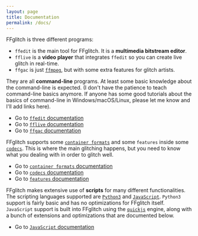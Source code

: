 ```yaml
---
layout: page
title: Documentation
permalink: /docs/
---
```


FFglitch is three different programs:
- `ffedit` is the main tool for FFglitch. It is a **multimedia bitstream editor**.
- `fflive` is a **video player** that integrates `ffedit` so you can create live glitch in real-time.
- `ffgac` is just [`ffmpeg`](https://ffmpeg.org), but with some extra features for glitch artists.

They are all **command-line** programs. At least some basic knowledge
about the command-line is expected.
(I don't have the patience to teach command-line basics anymore.
If anyone has some good tutorials about the basics of command-line in
Windows/macOS/Linux, please let me know and I'll add links here).

- Go to [`ffedit` documentation](ffedit)
- Go to [`fflive` documentation](fflive)
- Go to [`ffgac` documentation](ffgac)

FFglitch supports some
[`container formats`](https://en.wikipedia.org/wiki/Container_format)
and some `features` inside some
[`codecs`](https://en.wikipedia.org/wiki/Codec).
This is where the main glitching happens, but you need to know what you
dealing with in order to glitch well.

- Go to [`container formats` documentation](formats)
- Go to [`codecs` documentation](codecs)
- Go to [`features` documentation](features)

FFglitch makes extensive use of **scripts** for many different functionalities.
The scripting languages supported are
[`Python3`](https://en.wikipedia.org/wiki/Python_%28programming_language%29)
and
[`JavaScript`](https://en.wikipedia.org/wiki/JavaScript).
`Python3` support is fairly basic and has no optimizations for FFglitch itself.
`JavaScript` support is built into FFglitch using the
[`quickjs`](http://quickjs.org) engine, along with a bunch of extensions and
optimizations that are documented below.

- Go to [`JavaScript` documentation](quickjs)
